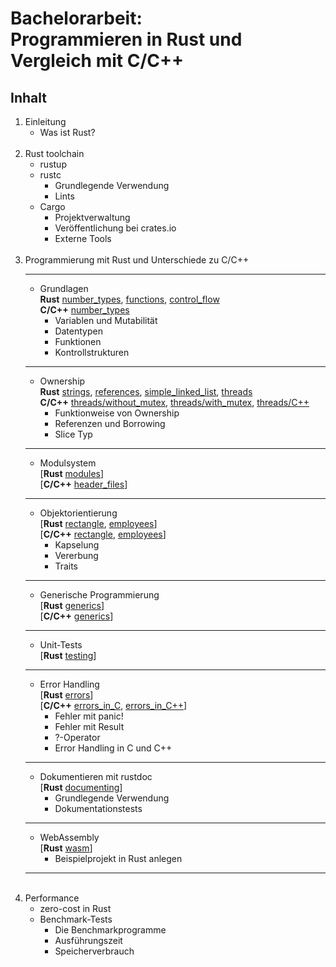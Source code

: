 # Bachelorarbeit:<br/>Programmieren in Rust und Vergleich mit C/C++

## Inhalt
1. Einleitung
    - Was ist Rust?
    <br/><br/>
2. Rust toolchain
    - rustup
    - rustc
        - Grundlegende Verwendung
        - Lints
    - Cargo
        - Projektverwaltung
        - Veröffentlichung bei crates.io
        - Externe Tools
    <br/><br/>
3. Programmierung mit Rust und Unterschiede zu C/C++
    - ---
    - Grundlagen<br/>
    **Rust** [number_types](https://github.com/vijark/rust-lang-thesis-ba/blob/master/code/Rust/number_types/src/main.rs),
    [functions](https://github.com/vijark/rust-lang-thesis-ba/blob/master/code/Rust/functions/src/main.rs),
    [control_flow](https://github.com/vijark/rust-lang-thesis-ba/blob/master/code/Rust/control_flow/src/main.rs)<br/>
    **C/C++** [number_types](https://github.com/vijark/rust-lang-thesis-ba/blob/master/code/C_C%2B%2B/number_types/main.c)
        - Variablen und Mu­ta­bi­li­tät
        - Datentypen
        - Funktionen
        - Kontrollstrukturen
    - ---
    - Ownership<br/>
    **Rust** [strings](https://github.com/vijark/rust-lang-thesis-ba/blob/master/code/Rust/strings/src/main.rs),
    [references](https://github.com/vijark/rust-lang-thesis-ba/blob/master/code/Rust/references/src/main.rs),
    [simple_linked_list](https://github.com/vijark/rust-lang-thesis-ba/blob/master/code/Rust/simple_linked_list/src/lib.rs),
    [threads](https://github.com/vijark/rust-lang-thesis-ba/blob/master/code/Rust/threads/src/main.rs)<br/>
    **C/C++** [threads/without_mutex](https://github.com/vijark/rust-lang-thesis-ba/blob/master/code/C_C%2B%2B/threads/without_mutex/main.c),
    [threads/with_mutex](https://github.com/vijark/rust-lang-thesis-ba/blob/master/code/C_C%2B%2B/threads/with_mutex/main.c),
    [threads/C++](https://github.com/vijark/rust-lang-thesis-ba/blob/master/code/C_C%2B%2B/threads/C%2B%2B/main.cpp)
        - Funktionweise von Ownership
        - Referenzen und Borrowing
        - Slice Typ
    - ---
    - Modulsystem<br/>
    \[**Rust** [modules](https://github.com/vijark/rust-lang-thesis-ba/tree/master/code/Rust/modules/src)\]<br/>
    \[**C/C++** [header_files](https://github.com/vijark/rust-lang-thesis-ba/tree/master/code/C_C%2B%2B/header_files)\]
    - ---
    - Objektorientierung<br/>
    \[**Rust** [rectangle](https://github.com/vijark/rust-lang-thesis-ba/blob/master/code/Rust/rectangle/src/main.rs),
    [employees](https://github.com/vijark/rust-lang-thesis-ba/blob/master/code/Rust/employees/src/main.rs)\]<br/>
    \[**C/C++** [rectangle](https://github.com/vijark/rust-lang-thesis-ba/blob/master/code/C_C%2B%2B/rectangle/main.cpp),
    [employees](https://github.com/vijark/rust-lang-thesis-ba/blob/master/code/C_C%2B%2B/employees/main.cpp)\]
        - Kapselung
        - Vererbung
        - Traits
    - ---
    - Generische Programmierung<br/>
    \[**Rust** [generics](https://github.com/vijark/rust-lang-thesis-ba/blob/master/code/Rust/generics/src/main.rs)\]<br/>
    \[**C/C++** [generics](https://github.com/vijark/rust-lang-thesis-ba/blob/master/code/C_C%2B%2B/generics/main.cpp)\]
    - ---
    - Unit-Tests<br/>
    \[**Rust** [testing](https://github.com/vijark/rust-lang-thesis-ba/blob/master/code/Rust/testing/src/main.rs)\]
    - ---
    - Error Handling<br/>
    \[**Rust** [errors](https://github.com/vijark/rust-lang-thesis-ba/blob/master/code/Rust/errors/src/main.rs)\]<br/>
    \[**C/C++** [errors_in_C](https://github.com/vijark/rust-lang-thesis-ba/blob/master/code/C_C%2B%2B/errors_in_C/main.c),
    [errors_in_C++](https://github.com/vijark/rust-lang-thesis-ba/blob/master/code/C_C%2B%2B/errors_in_C%2B%2B/main.cpp)\]
        - Fehler mit panic!
        - Fehler mit Result
        - ?-Operator
        - Error Handling in C und C++
    - ---
    - Dokumentieren mit rustdoc<br/>
    \[**Rust** [documenting](https://github.com/vijark/rust-lang-thesis-ba/blob/master/code/Rust/documenting/src/lib.rs)\]
        - Grundlegende Verwendung
        - Dokumentationstests
    - ---
    - WebAssembly<br/>
    \[**Rust** [wasm](https://github.com/vijark/rust-lang-thesis-ba/tree/master/code/Rust/wasm)\]
        - Beispielprojekt in Rust anlegen
    - ---
    <br/>
4. Performance
    - zero-cost in Rust
    - Benchmark-Tests
        - Die Benchmarkprogramme
        - Ausführungszeit
        - Speicherverbrauch
